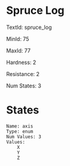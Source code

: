 # Spruce Log

TextId: spruce_log

MinId: 75

MaxId: 77

Hardness: 2

Resistance: 2


Num States: 3

# States
```
Name: axis
Type: enum
Num Values: 3
Values:
    X
    Y
    Z
```